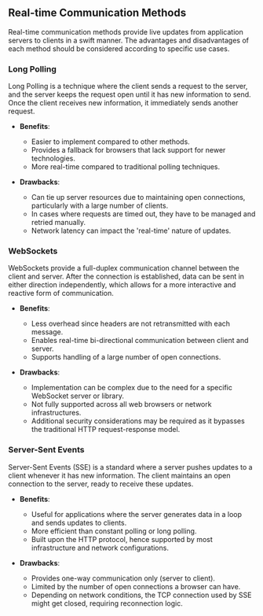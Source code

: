 ## Real-time Communication Methods

Real-time communication methods provide live updates from application servers to clients in a swift manner. The advantages and disadvantages of each method should be considered according to specific use cases.

### Long Polling

Long Polling is a technique where the client sends a request to the server, and the server keeps the request open until it has new information to send. Once the client receives new information, it immediately sends another request.

- **Benefits**: 
  - Easier to implement compared to other methods.
  - Provides a fallback for browsers that lack support for newer technologies.
  - More real-time compared to traditional polling techniques.

- **Drawbacks**: 
  - Can tie up server resources due to maintaining open connections, particularly with a large number of clients.
  - In cases where requests are timed out, they have to be managed and retried manually.
  - Network latency can impact the 'real-time' nature of updates.

### WebSockets

WebSockets provide a full-duplex communication channel between the client and server. After the connection is established, data can be sent in either direction independently, which allows for a more interactive and reactive form of communication.

- **Benefits**:
  - Less overhead since headers are not retransmitted with each message.
  - Enables real-time bi-directional communication between client and server.
  - Supports handling of a large number of open connections.

- **Drawbacks**:
  - Implementation can be complex due to the need for a specific WebSocket server or library.
  - Not fully supported across all web browsers or network infrastructures.
  - Additional security considerations may be required as it bypasses the traditional HTTP request-response model.

### Server-Sent Events

Server-Sent Events (SSE) is a standard where a server pushes updates to a client whenever it has new information. The client maintains an open connection to the server, ready to receive these updates.

- **Benefits**:
  - Useful for applications where the server generates data in a loop and sends updates to clients.
  - More efficient than constant polling or long polling.
  - Built upon the HTTP protocol, hence supported by most infrastructure and network configurations.

- **Drawbacks**:
  - Provides one-way communication only (server to client).
  - Limited by the number of open connections a browser can have.
  - Depending on network conditions, the TCP connection used by SSE might get closed, requiring reconnection logic.
